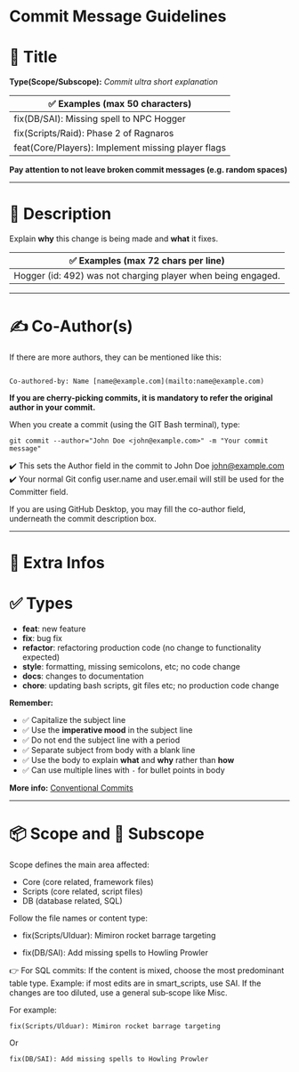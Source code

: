 # Commit Message Guidelines

# 📌 Title
**Type(Scope/Subscope):** _Commit ultra short explanation_

| ✅ Examples (max 50 characters) |
|--------------------------------|
| fix(DB/SAI): Missing spell to NPC Hogger |
| fix(Scripts/Raid): Phase 2 of Ragnaros |
| feat(Core/Players): Implement missing player flags |

**Pay attention to not leave broken commit messages (e.g. random spaces)**

---

# 📖 Description
Explain **why** this change is being made and **what** it fixes.

| ✅ Examples (max 72 chars per line) |
|-------------------------------------|
| Hogger (id: 492) was not charging player when being engaged. |

---

# ✍️ Co‑Author(s)
If there are more authors, they can be mentioned like this:
```

Co-authored-by: Name [name@example.com](mailto:name@example.com)

```

**If you are cherry-picking commits, it is mandatory to refer the original author in your commit.**

When you create a commit (using the GIT Bash terminal), type:

``` 
git commit --author="John Doe <john@example.com>" -m "Your commit message"
```

✔️ This sets the Author field in the commit to John Doe <john@example.com>
✔️ Your normal Git config user.name and user.email will still be used for the Committer field.

If you are using GitHub Desktop, you may fill the co-author field, underneath the commit description box.

---

# 📌 Extra Infos

# ✅ Types
- **feat**: new feature  
- **fix**: bug fix  
- **refactor**: refactoring production code (no change to functionality expected)
- **style**: formatting, missing semicolons, etc; no code change  
- **docs**: changes to documentation  
- **chore**: updating bash scripts, git files etc; no production code change  

**Remember:**
- ✅ Capitalize the subject line  
- ✅ Use the **imperative mood** in the subject line  
- ✅ Do not end the subject line with a period  
- ✅ Separate subject from body with a blank line  
- ✅ Use the body to explain **what** and **why** rather than **how**  
- ✅ Can use multiple lines with `-` for bullet points in body  

**More info:** [Conventional Commits](https://www.conventionalcommits.org/en/v1.0.0-beta.2/)

---

# 📦 Scope and 🔧 Subscope
Scope defines the main area affected:

- Core (core related, framework files)
- Scripts (core related, script files)
- DB (database related, SQL)

Follow the file names or content type:

- fix(Scripts/Ulduar): Mimiron rocket barrage targeting

- fix(DB/SAI): Add missing spells to Howling Prowler

👉 For SQL commits:
If the content is mixed, choose the most predominant table type.
Example: if most edits are in smart_scripts, use SAI.
If the changes are too diluted, use a general sub‑scope like Misc.

For example:
```
fix(Scripts/Ulduar): Mimiron rocket barrage targeting
```

Or

```
fix(DB/SAI): Add missing spells to Howling Prowler
```
